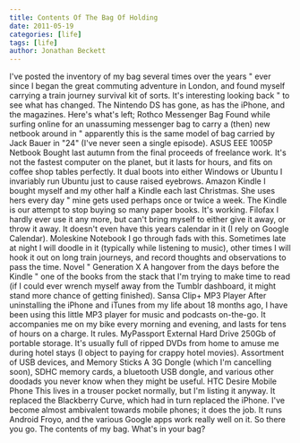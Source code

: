 ```yaml
---
title: Contents Of The Bag Of Holding
date: 2011-05-19
categories: [life]
tags: [life]
author: Jonathan Beckett
---
```


I've posted the inventory of my bag several times over the years " ever since I began the great commuting adventure in London, and found myself carrying a train journey survival kit of sorts. It's interesting looking back " to see what has changed. The Nintendo DS has gone, as has the iPhone, and the magazines. Here's what's left; Rothco Messenger Bag Found while surfing online for an unassuming messenger bag to carry a (then) new netbook around in " apparently this is the same model of bag carried by Jack Bauer in "24" (I've never seen a single episode). ASUS EEE 1005P Netbook Bought last autumn from the final proceeds of freelance work. It's not the fastest computer on the planet, but it lasts for hours, and fits on coffee shop tables perfectly. It dual boots into either Windows or Ubuntu I invariably run Ubuntu just to cause raised eyebrows. Amazon Kindle I bought myself and my other half a Kindle each last Christmas. She uses hers every day " mine gets used perhaps once or twice a week. The Kindle is our attempt to stop buying so many paper books. It's working. Filofax I hardly ever use it any more, but can't bring myself to either give it away, or throw it away. It doesn't even have this years calendar in it (I rely on Google Calendar). Moleskine Notebook I go through fads with this. Sometimes late at night I will doodle in it (typically while listening to music), other times I will hook it out on long train journeys, and record thoughts and observations to pass the time. Novel " Generation X A hangover from the days before the Kindle " one of the books from the stack that I'm trying to make time to read (if I could ever wrench myself away from the Tumblr dashboard, it might stand more chance of getting finished). Sansa Clip+ MP3 Player After uninstalling the iPhone and iTunes from my life about 18 months ago, I have been using this little MP3 player for music and podcasts on-the-go. It accompanies me on my bike every morning and evening, and lasts for tens of hours on a charge. It rules. MyPassport External Hard Drive 250Gb of portable storage. It's usually full of ripped DVDs from home to amuse me during hotel stays (I object to paying for crappy hotel movies). Assortment of USB devices, and Memory Sticks A 3G Dongle (which I'm cancelling soon), SDHC memory cards, a bluetooth USB dongle, and various other doodads you never know when they might be useful. HTC Desire Mobile Phone This lives in a trouser pocket normally, but I'm listing it anyway. It replaced the Blackberry Curve, which had in turn replaced the iPhone. I've become almost ambivalent towards mobile phones; it does the job. It runs Android Froyo, and the various Google apps work really well on it. So there you go. The contents of my bag. What's in your bag?